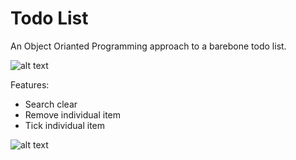 # Todo List

An Object Orianted Programming approach to a barebone todo list.

![alt text](https://i.imgur.com/WdonTII.png)

Features:
- Search clear
- Remove individual item
- Tick individual item
 
![alt text](https://i.imgur.com/yS149pE.png)
